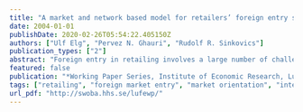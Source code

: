 ```yaml
---
title: "A market and network based model for retailers’ foreign entry strategies"
date: 2004-01-01
publishDate: 2020-02-26T05:54:22.405150Z
authors: ["Ulf Elg", "Pervez N. Ghauri", "Rudolf R. Sinkovics"]
publication_types: ["2"]
abstract: "Foreign entry in retailing involves a large number of challenges. Many have to do with building network relationships to actors on different societal levels – involving governments and international bodies as well as business partners. Another critical part is to understand the host market well enough to adapt the retail proposition in a sufficient way. This paper especially considers a retailer’s networking and market orientation activities. Networking is discussed on several levels – including international activities and specific business alliances. We also argue that market orientation has to be studied especially for each host market and not only on a corporate level."
featured: false
publication: "*Working Paper Series, Institute of Economic Research, Lund University*"
tags: ["retailing", "foreign market entry", "market orientation", "interfirm networks", "matching", ""]
url_pdf: "http://swoba.hhs.se/lufewp/"
---
```


